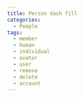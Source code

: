 ```yaml
---
title: Person dash fill
categories:
  - People
tags:
  - member
  - human
  - individual
  - avatar
  - user
  - remove
  - delete
  - account
---
```

